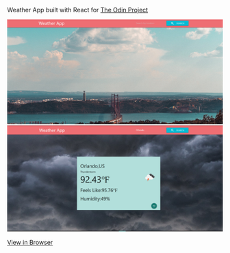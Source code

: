 Weather App built with React for  <a href="https://www.theodinproject.com/courses/javascript/lessons/weather-app">The Odin Project</a>

<img src="./screenshot1.png">
<img src="./screenshot2.png">

<a href="https://miknick.github.io/React-Weather-App/">View in Browser</a>
